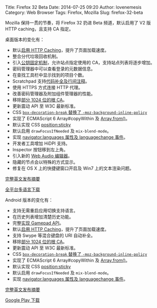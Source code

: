 Title: Firefox 32 Beta
Date: 2014-07-25 09:20
Author: lovenemesis
Category: Web Browser
Tags: Firefox, Mozilla
Slug: firefox-32-beta

Mozilla 保持一贯的节奏，将 Firefox 32 扔进 Beta 频道，默认启用了 V2 版
HTTP caching，且支持 CA 指定。

桌面版本的变化有：

-   默认[启用 HTTP
    Caching](http://www.janbambas.cz/new-firefox-http-cache-enabled/)，提升了页面加载速度。
-   整合分代垃圾回收机制。
-   引入[公钥固定机制](https://wiki.mozilla.org/SecurityEngineering/Public_Key_Pinning)，允许站点指定使用的
    CA，支持站点列表将逐步增加。
-   密码管理器中可以查看登录的元数据信息。
-   在查找工具栏中显示找到的项目个数。
-   Scratchpad
    支持[代码补全及行间注释](https://developer.mozilla.org/en-US/docs/Tools/Scratchpad#Code_completion_and_inline_documentation)。
-   使用 HTTPS 方式连接 HTTP 代理。
-   改善密码管理器及附加组件管理器的性能。
-   移除[部分 1024 位的根
    CA](https://developer.mozilla.org/en-US/docs/Mozilla/Projects/NSS/NSS_3.16.3_release_notes#Notable_Changes_in_NSS_3.16.3)。
-   更新震动 API 至 W3C 最新标准。
-   CSS [`box-decoration-break` 替换了
    `-moz-background-inline-policy`](https://developer.mozilla.org/en-US/docs/Web/CSS/-moz-background-inline-policy)
-   实现了 ECMAScript 6 Array#copyWithin 及
    [Array.from()](https://developer.mozilla.org/en-US/docs/Web/JavaScript/Reference/Global_Objects/Array/from)。
-   默认实现 CSS
    [position:sticky](https://developer.mozilla.org/en-US/docs/Web/CSS/position)
-   默认启用 `drawFocusIfNeeded` 及 `mix-blend-mode`。
-   实现 [navigator.languages 属性及 languagechange
    事件](https://developer.mozilla.org/en-US/docs/Web/API/NavigatorLanguage.languages)。
-   开发者工具增加 HiDPI 支持。
-   Inspector 按钮移到左上角。
-   引入新的 [Web Audio
    编辑器](https://developer.mozilla.org/en-US/docs/Tools/Web_Audio_Editor)。
-   隐藏的节点会以特殊的方式显示。
-   修复在 OS X 上的快捷键窗口开启及 Win7 上的文本渲染问题。

[完整英文发布摘要](https://www.mozilla.org/en-US/firefox/32.0beta/releasenotes/)

[全平台多语言下载](https://www.mozilla.org/en-US/firefox/beta/all/)

Android 版本的变化有：

-   支持无需重启应用切换支持语言。
-   在历史列表增加清楚历史功能。
-   完整[实现 Gamepad
    API](https://hacks.mozilla.org/2013/12/the-gamepad-api/)。
-   默认[启用 HTTP
    Caching](http://www.janbambas.cz/new-firefox-http-cache-enabled/)，提升了页面加载速度。
-   支持 Swype 等混合键盘的 URI 自动补全。
-   移除[部分 1024 位的根
    CA](https://developer.mozilla.org/en-US/docs/Mozilla/Projects/NSS/NSS_3.16.3_release_notes#Notable_Changes_in_NSS_3.16.3)。
-   更新震动 API 至 W3C 最新标准。
-   CSS [`box-decoration-break` 替换了
    `-moz-background-inline-policy`](https://developer.mozilla.org/en-US/docs/Web/CSS/-moz-background-inline-policy)
-   实现了 ECMAScript 6 Array#copyWithin 及
    [Array.from()](https://developer.mozilla.org/en-US/docs/Web/JavaScript/Reference/Global_Objects/Array/from)。
-   默认实现 CSS
    [position:sticky](https://developer.mozilla.org/en-US/docs/Web/CSS/position)
-   默认启用 `drawFocusIfNeeded` 及 `mix-blend-mode`。
-   实现 [navigator.languages 属性及 languagechange
    事件](https://developer.mozilla.org/en-US/docs/Web/API/NavigatorLanguage.languages)。

[完整英文发布摘要](https://www.mozilla.org/en-US/mobile/32.0beta/releasenotes/)

[Google Play
下载](https://play.google.com/store/apps/details?id=org.mozilla.firefox_beta&utm_source=mozilla&utm_medium=Referral&utm_campaign=mozilla-org)
